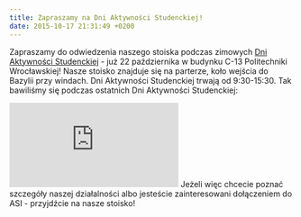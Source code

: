 ```yaml
---
title: Zapraszamy na Dni Aktywności Studenckiej!
date: 2015-10-17 21:31:49 +0200
---
```

Zapraszamy do odwiedzenia naszego stoiska podczas zimowych [Dni Aktywności Studenckiej](http://www.das.manus.pl/) - już 22 października w budynku C-13 Politechniki Wrocławskiej! Nasze stoisko znajduje się na parterze, koło wejścia do Bazylii przy windach.&nbsp;Dni Aktywności Studenckiej trwają od 9:30-15:30. Tak bawiliśmy się podczas ostatnich Dni Aktywności Studenckiej:

<iframe src="https://www.youtube.com/embed/xfQCHqvQpKY" frameborder="0" allowfullscreen></iframe>
Jeżeli więc chcecie poznać szczegóły naszej działalności albo jesteście zainteresowani dołączeniem do ASI&nbsp;- przyjdźcie na nasze stoisko!